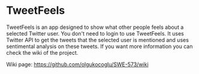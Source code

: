 # TweetFeels
TweetFeels is an app designed to show what other people feels about a selected Twitter user. You don't need to login to use TweetFeels. It uses Twitter API to get the tweets that the selected user is mentioned and uses sentimental analysis on these tweets. If you want more information you can check the wiki of the project.

Wiki page: https://github.com/olgukocoglu/SWE-573/wiki
